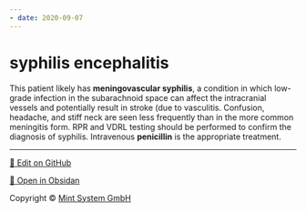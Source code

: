 ```yaml
---
- date: 2020-09-07
---
```


# syphilis encephalitis

This patient likely has **meningovascular syphilis**, a condition in which low-grade infection in the subarachnoid space can affect the intracranial vessels and potentially result in stroke (due to vasculitis.  Confusion, headache, and stiff neck are seen less frequently than in the more common meningitis form. RPR and VDRL testing should be performed to confirm the diagnosis of syphilis.  Intravenous **penicillin** is the appropriate treatment.


<hr>

[📝 Edit on GitHub](https://github.com/Mint-System/Knowledge/blob/master/syphilis%20encephalitis.md)

[📂 Open in Obsidan](obsidian://open?vault=Knowledge%20Mint%20System&file=syphilis%20encephalitis.md ':target=_self')

<footer>Copyright © <a href="https://www.mint-system.ch/">Mint System GmbH</a></footer>